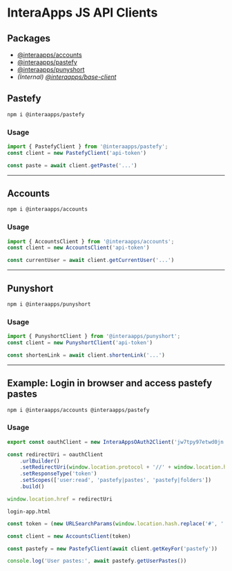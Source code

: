 # InteraApps JS API Clients

## Packages
- [@interaapps/accounts](https://npmjs.com/package/@interaapps/accounts)
- [@interaapps/pastefy](https://npmjs.com/package/@interaapps/pastefy)
- [@interaapps/punyshort](https://npmjs.com/package/@interaapps/punyshort)
- _(Internal) [@interaapps/base-client](https://npmjs.com/package/@interaapps/accounts)_

## Pastefy

```bash
npm i @interaapps/pastefy
```

### Usage

```javascript
import { PastefyClient } from '@interaapps/pastefy';
const client = new PastefyClient('api-token')

const paste = await client.getPaste('...')
```

---
## Accounts

```bash
npm i @interaapps/accounts
```

### Usage

```javascript
import { AccountsClient } from '@interaapps/accounts';
const client = new AccountsClient('api-token')

const currentUser = await client.getCurrentUser('...')
```
---
## Punyshort

```bash
npm i @interaapps/punyshort
```

### Usage

```javascript
import { PunyshortClient } from '@interaapps/punyshort';
const client = new PunyshortClient('api-token')

const shortenLink = await client.shortenLink('...')
```

---
## Example: Login in browser and access pastefy pastes

```bash
npm i @interaapps/accounts @interaapps/pastefy
```

### Usage

```javascript
export const oauthClient = new InteraAppsOAuth2Client('jw7tpy97etwd0jn', undefined)

const redirectUri = oauthClient
    .urlBuilder()
    .setRedirectUri(window.location.protocol + '//' + window.location.host + '/login-app.html')
    .setResponseType('token')
    .setScopes(['user:read', 'pastefy|pastes', 'pastefy|folders'])
    .build()

window.location.href = redirectUri
```

`login-app.html`

```javascript
const token = (new URLSearchParams(window.location.hash.replace('#', ''))).get('access_token')

const client = new AccountsClient(token)

const pastefy = new PastefyClient(await client.getKeyFor('pastefy'))

console.log('User pastes:', await pastefy.getUserPastes())
```
